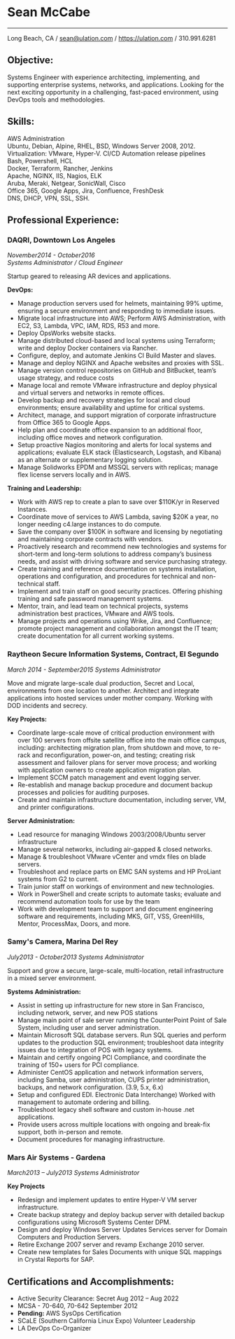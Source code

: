 # Sean McCabe

---
Long Beach, CA / sean@ulation.com / https://ulation.com / 310.991.6281

## Objective:
Systems Engineer with experience architecting, implementing, and supporting enterprise systems, networks, and applications. Looking for the next exciting opportunity in a challenging, fast-paced environment, using DevOps tools and methodologies.

## Skills:  
AWS Administration  
Ubuntu, Debian, Alpine, RHEL, BSD, Windows Server 2008, 2012. Virtualization: VMware, Hyper-V.
CI/CD Automation release pipelines  
Bash, Powershell, HCL  
Docker, Terraform, Rancher, Jenkins  
Apache, NGINX, IIS, Nagios, ELK  
Aruba, Meraki, Netgear, SonicWall, Cisco  
Office 365, Google Apps, Jira, Confluence, FreshDesk  
DNS, DHCP, VPN, SSL, SSH.  

## Professional Experience:

### DAQRI, Downtown Los Angeles
*November2014 - October2016*  
*Systems Administrator / Cloud Engineer*

Startup geared to releasing AR devices and applications.

**DevOps:**

* Manage production servers used for helmets, maintaining 99% uptime, ensuring a secure environment and responding to immediate issues.
* Migrate local infrastructure into AWS; Perform AWS Administration, with EC2, S3, Lambda, VPC, IAM, RDS, R53 and more.
* Deploy OpsWorks website stacks.
* Manage distributed cloud-based and local systems using Terraform; write and deploy Docker containers via Rancher.
* Configure, deploy, and automate Jenkins CI Build Master and slaves.
* Manage and deploy NGINX and Apache websites and proxies with SSL.
* Manage version control repositories on GitHub and BitBucket, team’s usage strategy, and reduce costs
* Manage local and remote VMware infrastructure and deploy physical and virtual servers and networks in remote offices.
* Develop backup and recovery strategies for local and cloud environments; ensure availability and uptime for critical systems.
* Architect, manage, and support migration of corporate infrastructure from Office 365 to Google Apps.
* Help plan and coordinate office expansion to an additional floor, including office moves and network configuration.
* Setup proactive Nagios monitoring and alerts for local systems and applications; evaluate ELK stack (Elasticsearch, Logstash, and Kibana) as an alternate or supplementary logging solution.
* Manage Solidworks EPDM and MSSQL servers with replicas; manage flex license servers locally and in AWS.


**Training and Leadership:**

* Work with AWS rep to create a plan to save over $110K/yr in Reserved Instances.
* Coordinate move of  services to AWS Lambda, saving $20K a year, no longer needing c4.large instances to do compute.
* Save the company over $100K in software and licensing by negotiating and maintaining corporate contracts with vendors.
* Proactively research and recommend new technologies and systems for short-term and long-term solutions to address company’s business needs, and assist with driving software and service purchasing strategy.
* Create training and reference documentation on systems installation, operations and configuration, and procedures for technical and non-technical staff.
* Implement and train staff on good security practices. Offering phishing training and safe password management systems.
* Mentor, train, and lead team on technical projects, systems administration best practices, VMware and AWS tools.
* Manage projects and operations using Wrike, Jira, and Confluence; promote project management and collaboration amongst the IT team; create documentation for all current working systems.

### Raytheon Secure Information Systems, Contract, El Segundo
*March 2014 - September2015*
*Systems Administrator*

Move and migrate large-scale dual production, Secret and Local, environments from one location to another. Architect and integrate applications into hosted services under mother company. Working with DOD incidents and secrecy.

**Key Projects:**

* Coordinate large-scale move of critical production environment with over 100 servers from offsite satellite office into the main office campus, including: architecting migration plan, from shutdown and move, to re-rack and reconfiguration, power-on, and testing; creating risk assessment and failover plans for server move process; and working with application owners to create application migration plan.
* Implement SCCM patch management and event logging server.
* Re-establish and manage backup procedure and document backup processes and policies for auditing purposes.
* Create and maintain infrastructure documentation, including server, VM, and printer configurations.


**Server Administration:**

* Lead resource for managing Windows 2003/2008/Ubuntu server infrastructure
* Manage several networks, including air-gapped & closed networks.
* Manage & troubleshoot VMware vCenter and vmdx files on blade servers.
* Troubleshoot and replace parts on EMC SAN systems and HP ProLiant systems from G2 to current.
* Train junior staff on workings of environment and new technologies.
* Work in PowerShell and create scripts to automate tasks; evaluate and recommend automation tools for use by the team
* Work with development team to support and document engineering software and requirements, including MKS, GIT, VSS, GreenHills, Mentor, ProcessMax, Doors, and more.


### Samy's Camera, Marina Del Rey
*July2013 - October2013*
*Systems Administrator*

Support and grow a secure, large-scale, multi-location, retail infrastructure in a mixed server environment.

**Systems Administration:**

* Assist in setting up infrastructure for new store in San Francisco, including network, server, and new POS stations
* Manage main point of sale server running the CounterPoint Point of Sale System, including user and server administration.
* Maintain Microsoft SQL database servers. Run SQL queries and perform updates to the production SQL environment; troubleshoot data integrity issues due to integration of POS with legacy systems.
* Maintain and certify ongoing PCI Compliance, and coordinate the training of 150+ users for PCI compliance.
* Administer CentOS application and network information servers, including Samba, user administration, CUPS printer administration, backups, and network configuration. (3.9, 5.x, 6.x)
* Setup and configured EDI. Electronic Data Interchange) Worked with management to automate ordering and billing.
* Troubleshoot legacy shell software and custom in-house .net applications.
* Provide users across multiple locations with ongoing and break-fix support, both in-person and remote.   
* Document procedures for managing infrastructure.


### Mars Air Systems - Gardena
*March2013 – July2013*
*Systems Administrator*

**Key Projects**

* Redesign and implement updates to entire Hyper-V VM server infrastructure.
* Create backup strategy and deploy backup server with detailed backup configurations using Microsoft Systems Center DPM.
* Design and deploy Windows Server Updates Services server for Domain Computers and Production Servers.
* Retire Exchange 2007 server and revamp Exchange 2010 server.
* Create new templates for Sales Documents with unique SQL mappings in Crystal Reports for SAP.


## Certifications and Accomplishments:
* Active Security Clearance: Secret	Aug 2012 – Aug 2022
* MCSA - 70-640, 70-642	September 2012
* **Pending:** AWS SysOps Certification
* SCaLE (Southern California Linux Expo) Volunteer Leadership
* LA DevOps Co-Organizer

